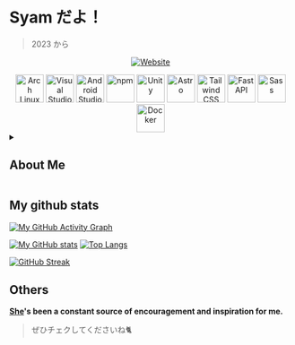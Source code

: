# Syam だよ！
> 2023 から

<p align="center">
  <a href="https://syome.vercel.app/" target="_blank">
    <img src="https://img.shields.io/badge/visit%20my%20site-view-88C0D0?style=for-the-badge&logo=google-chrome&logoColor=white" alt="Website"/>
  </a>
</p>

<div align="center">
	<img width="50" src="https://raw.githubusercontent.com/marwin1991/profile-technology-icons/refs/heads/main/icons/arch_linux.png" alt="Arch Linux" title="Arch Linux"/>
	<img width="50" src="https://raw.githubusercontent.com/marwin1991/profile-technology-icons/refs/heads/main/icons/visual_studio_code.png" alt="Visual Studio Code" title="Visual Studio Code"/>
	<img width="50" src="https://raw.githubusercontent.com/marwin1991/profile-technology-icons/refs/heads/main/icons/android_studio.png" alt="Android Studio" title="Android Studio"/>
	<img width="50" src="https://raw.githubusercontent.com/marwin1991/profile-technology-icons/refs/heads/main/icons/npm.png" alt="npm" title="npm"/>
	<img width="50" src="https://raw.githubusercontent.com/marwin1991/profile-technology-icons/refs/heads/main/icons/unity.png" alt="Unity" title="Unity"/>
	<img width="50" src="https://raw.githubusercontent.com/marwin1991/profile-technology-icons/refs/heads/main/icons/astro.png" alt="Astro" title="Astro"/>
	<img width="50" src="https://raw.githubusercontent.com/marwin1991/profile-technology-icons/refs/heads/main/icons/tailwind_css.png" alt="Tailwind CSS" title="Tailwind CSS"/>
	<img width="50" src="https://raw.githubusercontent.com/marwin1991/profile-technology-icons/refs/heads/main/icons/fastapi.png" alt="FastAPI" title="FastAPI"/>
	<img width="50" src="https://raw.githubusercontent.com/marwin1991/profile-technology-icons/refs/heads/main/icons/sass.png" alt="Sass" title="Sass"/>
  <img width="50" src="https://raw.githubusercontent.com/marwin1991/profile-technology-icons/refs/heads/main/icons/docker.png" alt="Docker" title="Docker"/>
</div>

<details>
	<summary><h2>About Me</h2></summary>
🎯 Passionate about frontend development and the art of crafting responsive, intuitive user interfaces. 

🔧 Almost every programming language I know is self-taught —  
I enjoy learning by building, replicating ideas as they strike, and refining them through experimentation.

🧠 What excites me most is tracing systems back to their fundamentals —  
exploring low-level mechanics and uncovering the "why" behind the "how."

This mindset drives the way I approach architecture, optimization, and tooling across the stack.  
And that's why I prefer to do all by myself.

> I use arch btw =ω=
</details>

## My github stats

[![My GitHub Activity Graph](https://github-graph-syam.vercel.app/graph?username=SevenSec114&theme=tokyo-night)](https://github.com/Ashutosh00710/github-readme-activity-graph)

[![My GitHub stats](https://github-stats-syam.vercel.app/api?username=SevenSec114&show_icons=true&count_private=true&include_all_commits=true&theme=nord)](https://github.com/anuraghazra/github-readme-stats)
[![Top Langs](https://github-stats-syam.vercel.app/api/top-langs/?username=SevenSec114&layout=compact&langs_count=8&exclude_repo=github-stats-syam,github-activity-graph-syam,github-streak-stats-syam&theme=nord)](https://github.com/anuraghazra/github-readme-stats)

[![GitHub Streak](https://github-streak-stats-syam.vercel.app?user=SevenSec114&theme=nord)](https://git.io/streak-stats)

## Others
**[She](https://amashiro.com)'s been a constant source of encouragement and inspiration for me.**
> ぜひチェクしてくださいね🐈
